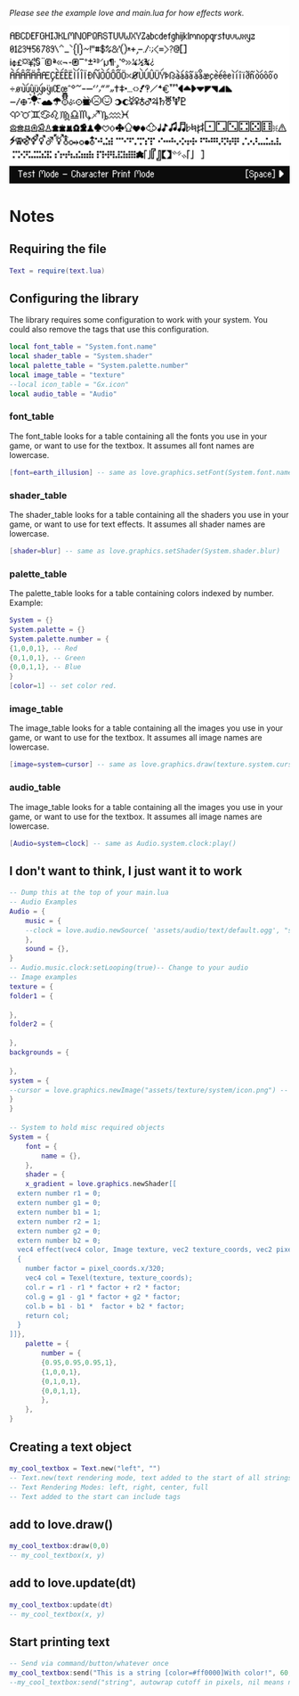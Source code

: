 *Please see the example love and main.lua for how effects work.*

![Examples](/screenshots/ex.gif?raw=true "Examples")

# Notes
## Requiring the file
```lua
Text = require(text.lua)
```
## Configuring the library
The library requires some configuration to work with your system. You could also remove the tags that use this configuration.
```lua
local font_table = "System.font.name"
local shader_table = "System.shader"
local palette_table = "System.palette.number"
local image_table = "texture"
--local icon_table = "Gx.icon"
local audio_table = "Audio"
```

### font_table
The font_table looks for a table containing all the fonts you use in your game, or want to use for the textbox.  It assumes all font names are lowercase.
```lua
[font=earth_illusion] -- same as love.graphics.setFont(System.font.name.earth_illusion)
```

### shader_table
The shader_table looks for a table containing all the shaders you use in your game, or want to use for text effects. It assumes all shader names are lowercase.
```lua 
[shader=blur] -- same as love.graphics.setShader(System.shader.blur)
```

### palette_table
The palette_table looks for a table containing colors indexed by number. Example:
```lua
System = {}
System.palette = {}
System.palette.number = {
{1,0,0,1}, -- Red
{0,1,0,1}, -- Green
{0,0,1,1}, -- Blue
}
[color=1] -- set color red.
```

### image_table
The image_table looks for a table containing all the images you use in your game, or want to use for the textbox.  It assumes all image names are lowercase.
```lua
[image=system=cursor] -- same as love.graphics.draw(texture.system.cursor)
```
### audio_table
The image_table looks for a table containing all the images you use in your game, or want to use for the textbox.  It assumes all image names are lowercase.
```lua
[Audio=system=clock] -- same as Audio.system.clock:play()
```

## I don't want to think, I just want it to work
```lua 
-- Dump this at the top of your main.lua
-- Audio Examples
Audio = {
	music = {
	--clock = love.audio.newSource( 'assets/audio/text/default.ogg', "static" ), -- Change to your audio
	},
	sound = {},
}
-- Audio.music.clock:setLooping(true)-- Change to your audio
-- Image examples 
texture = {
folder1 = {

},
folder2 = {

},
backgrounds = {

},
system = {
--cursor = love.graphics.newImage("assets/texture/system/icon.png") -- Change to your images
}
}

-- System to hold misc required objects
System = {
	font = {
		name = {},
	},
	shader = {
	x_gradient = love.graphics.newShader[[
  extern number r1 = 0;
  extern number g1 = 0;
  extern number b1 = 1;
  extern number r2 = 1;
  extern number g2 = 0;
  extern number b2 = 0;
  vec4 effect(vec4 color, Image texture, vec2 texture_coords, vec2 pixel_coords)
  {
    number factor = pixel_coords.x/320;
    vec4 col = Texel(texture, texture_coords);
    col.r = r1 - r1 * factor + r2 * factor;
    col.g = g1 - g1 * factor + g2 * factor;
    col.b = b1 - b1 *  factor + b2 * factor;
    return col;
  }
]]},
	palette = {
		number = {
		{0.95,0.95,0.95,1},
		{1,0,0,1},
		{0,1,0,1},
		{0,0,1,1},
		},
	},
}
```

## Creating a text object
```lua
my_cool_textbox = Text.new("left", "")
-- Text.new(text rendering mode, text added to the start of all strings)
-- Text Rendering Modes: left, right, center, full
-- Text added to the start can include tags
```

## add to love.draw()
```lua
my_cool_textbox:draw(0,0)
-- my_cool_textbox(x, y)
```

## add to love.update(dt)
```lua
my_cool_textbox:update(dt)
-- my_cool_textbox(x, y)
```

## Start printing text 
```lua
-- Send via command/button/whatever once
my_cool_textbox:send("This is a string [color=#ff0000]With color!", 60, true)
--my_cool_textbox:send("string", autowrap cutoff in pixels, nil means no autowrap, Show all at once: True/False)
```